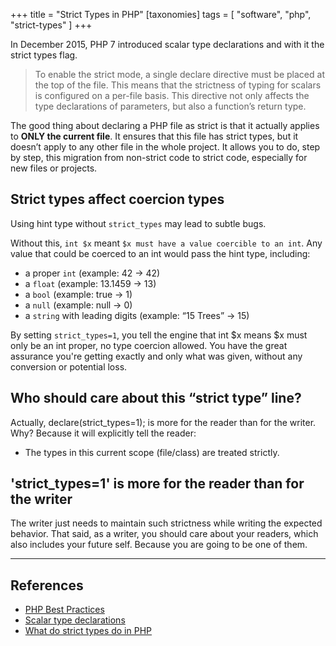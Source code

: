 +++
title = "Strict Types in PHP"
[taxonomies]
tags = [ "software", "php", "strict-types" ]
+++

In December 2015, PHP 7 introduced scalar type declarations and with it the strict types flag.

> To enable the strict mode, a single declare directive must be placed at the top of the file. This means that the strictness of typing for scalars is configured on a per-file basis. This directive not only affects the type declarations of parameters, but also a function’s return type.

The good thing about declaring a PHP file as strict is that it actually applies to **ONLY the current file**. It ensures that this file has strict types, but it doesn’t apply to any other file in the whole project. It allows you to do, step by step, this migration from non-strict code to strict code, especially for new files or projects.

## Strict types affect coercion types

Using hint type without `strict_types` may lead to subtle bugs.

Without this, `int $x` meant `$x must have a value coercible to an int`. Any value that could be coerced to an int would pass the hint type, including:

- a proper `int` (example: 42 -> 42)
- a `float` (example: 13.1459 -> 13)
- a `bool` (example: true -> 1)
- a `null` (example: null -> 0)
- a `string` with leading digits (example: “15 Trees” -> 15)

By setting `strict_types=1`, you tell the engine that int $x means $x must only be an int proper, no type coercion allowed. You have the great assurance you're getting exactly and only what was given, without any conversion or potential loss.

## Who should care about this “strict type” line?

Actually, declare(strict_types=1); is more for the reader than for the writer. Why? Because it will explicitly tell the reader:

- The types in this current scope (file/class) are treated strictly.

## 'strict_types=1' is more for the reader than for the writer

The writer just needs to maintain such strictness while writing the expected behavior. That said, as a writer, you should care about your readers, which also includes your future self. Because you are going to be one of them.

------

## References
- [PHP Best Practices](https://php.chemaclass.com/technical-skills/strict-types.html)
- [Scalar type declarations](https://www.php.net/manual/en/migration70.new-features.php#migration70.new-features.scalar-type-declarations)
- [What do strict types do in PHP](https://stackoverflow.com/questions/48723637/what-do-strict-types-do-in-php/48723830#48723830)
